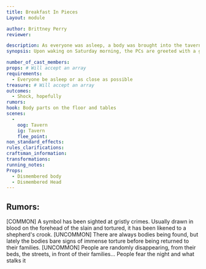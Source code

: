 ```yaml
---
title: Breakfast In Pieces
Layout: module

author: Brittney Perry
reviewer: 

description: As everyone was asleep, a body was brought into the tavern and left there. It is dismembered, the parts left around. On the forehead in blood is the symbol of the Tarrasch.
synopsis: Upon waking on Saturday morning, the PCs are greeted with a gristly sight. There is a body that has been placed about the tavern, the head on display. On the head, a bloody symbol is drawn. The Tarrasch Symbol

number_of_cast_members: 
props: # Will accept an array
requirements: 
  - Everyone be asleep or as close as possible
treasure: # Will accept an array
outcomes: 
  - Shock, hopefully
rumors: 
hook: Body parts on the floor and tables
scenes: 
  - 
    oog: Tavern
    ig: Tavern
    flee_point: 
non_standard_effects: 
rules_clarifications: 
craftsman_information: 
transformations: 
running_notes: 
Props:
  - Dismembered body
  - Dismembered Head
---
```



## Rumors:

[COMMON] A symbol has been sighted at gristly crimes. Usually drawn in blood on the forehead of the slain and tortured, it has been likened to a shepherd's crook.
[UNCOMMON] There are always bodies being found, but lately the bodies bare signs of immense torture before being returned to their families.
[UNCOMMON] People are randomly disappearing, from their beds, the streets, in front of their families... People fear the night and what stalks it


